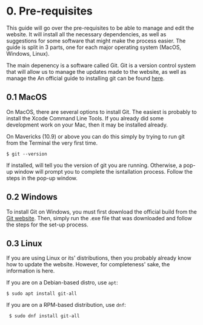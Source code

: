 # 0. Pre-requisites
This guide will go over the pre-requisites to be able to manage and edit the website. It will install all the necessary dependencies, as well as suggestions for some software that might make the process easier. The guide is split in 3 parts, one for each major operating system (MacOS, Windows, Linux).

The main depenency is a software called Git. Git is a version control system that will allow us to manage the updates made to the website, as well as manage the An official guide to installing git can be found [here](https://git-scm.com/book/en/v2/Getting-Started-Installing-Git).

## 0.1 MacOS
  On MacOS, there are several options to install Git. The easiest is probably to install the Xcode Command Line Tools. If you already did some development work on your Mac, then it may be installed already. 

On Mavericks (10.9) or above you can do this simply by trying to run git from the Terminal the very first time.

```
$ git --version
```

If installed, will tell you the version of git you are running. Otherwise, a pop-up window will prompt you to complete the isntallation process. Follow the steps in the pop-up window. 

<!-- Next, we will enable the functionality to open a terminal window in a folder. As of MacOS X Lion 10.7, you will need to activate this in the settings. Go to System Preferences > Keyboard > Shourtcuts > Services, and then enable **New Terminal Tab at Folder**. This will give you the option to open a new terminal tab directly from Finder. -->

## 0.2 Windows
To install Git on Windows, you must first download the official build from the [Git website](https://git-scm.com/download/win). Then, simply run the .exe file that was downloaded and follow the steps for the set-up process.
## 0.3 Linux
If you are using Linux or its' distributions, then you probably already know how to update the website. However, for completeness' sake, the information is here.

If you are on a Debian-based distro, use `apt`:
```
$ sudo apt install git-all
```
If you are on a RPM-based distribution, use `dnf`:
```
 $ sudo dnf install git-all
```


